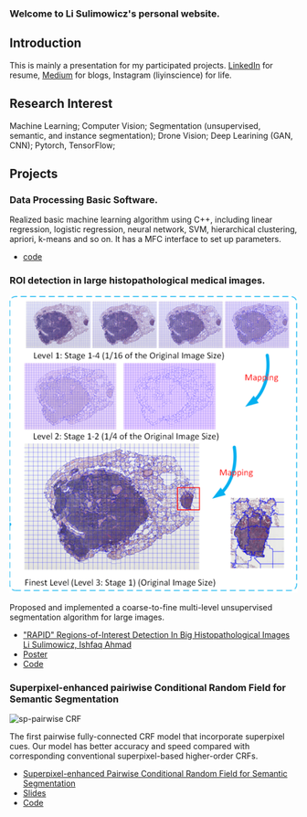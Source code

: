 ### Welcome to Li Sulimowicz's personal website.
## Introduction
This is mainly a presentation for my participated projects. [LinkedIn](https://www.linkedin.com/in/li-yin-00b0456b/) for resume, [Medium](https://medium.com/@lisulimowicz) for blogs, Instagram (liyinscience) for life. 
## Research Interest
Machine Learning; Computer Vision; Segmentation (unsupervised, semantic, and instance segmentation); Drone Vision; Deep Learining (GAN, CNN); Pytorch, TensorFlow; 
## Projects
### Data Processing Basic Software.
Realized basic machine learning algorithm using C++, including linear regression, logistic regression, neural network, SVM, hierarchical clustering, apriori, k-means and so on. It has a MFC interface to set up parameters. 
- [code](https://github.com/liyin2015/DataProc)

### ROI detection in large histopathological medical images.
![multi-stage segmentation](https://github.com/liyin2015/liyin2015.github.io/blob/master/images/multi.png)

Proposed and implemented a coarse-to-fine multi-level unsupervised segmentation algorithm for large images. 
- ["RAPID" Regions-of-Interest Detection In Big Histopathological Images
Li Sulimowicz, Ishfaq Ahmad](https://arxiv.org/abs/1704.02083)
- [Poster]()
- [Code]()

### Superpixel-enhanced pairiwise Conditional Random Field for Semantic Segmentation
![sp-pairwise CRF]()

The first pairwise fully-connected CRF model that incorporate superpixel cues. Our model has better accuracy and speed compared with corresponding conventional superpixel-based higher-order CRFs.

- [Superpixel-enhanced Pairwise Conditional Random Field for Semantic Segmentation](https://arxiv.org/abs/1805.11737)
- [Slides]()
- [Code]()
